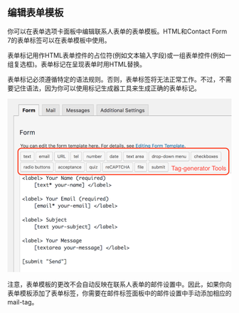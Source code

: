 ## 编辑表单模板

你可以在表单选项卡面板中编辑联系人表单的表单模板。HTML和Contact Form 7的表单标签可以在表单模板中使用。

表单标记用作HTML表单控件的占位符(例如文本输入字段)或一组表单控件(例如一组复选框)。表单标记在呈现表单时用HTML替换。

表单标记必须遵循特定的语法规则。否则，表单标签将无法正常工作。不过，不需要记住语法，因为你可以使用标记生成器工具来生成正确的表单标记。

![](01.png)

注意，表单模板的更改不会自动反映在联系人表单的邮件设置中。因此，如果你向表单模板添加了表单标签，你需要在邮件标签面板中的邮件设置中手动添加相应的mail-tag。